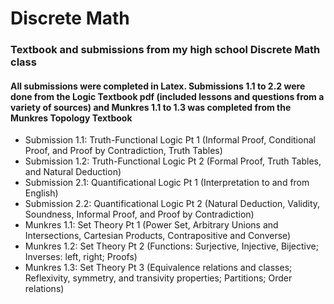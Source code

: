 # Discrete Math

### Textbook and submissions from my high school Discrete Math class

#### All submissions were completed in Latex. Submissions 1.1 to 2.2 were done from the Logic Textbook pdf (included lessons and questions from a variety of sources) and Munkres 1.1 to 1.3 was completed from the Munkres Topology Textbook

- Submission 1.1: Truth-Functional Logic Pt 1 (Informal Proof, Conditional Proof, and Proof by Contradiction, Truth Tables)
- Submission 1.2: Truth-Functional Logic Pt 2 (Formal Proof, Truth Tables, and Natural Deduction)
- Submission 2.1: Quantificational Logic Pt 1 (Interpretation to and from English)
- Submission 2.2: Quantificational Logic Pt 2 (Natural Deduction, Validity, Soundness, Informal Proof, and Proof by Contradiction)
- Munkres 1.1: Set Theory Pt 1 (Power Set, Arbitrary Unions and Intersections, Cartesian Products, Contrapositive and Converse)
- Munkres 1.2: Set Theory Pt 2 (Functions: Surjective, Injective, Bijective; Inverses: left, right; Proofs)
- Munkres 1.3: Set Theory Pt 3 (Equivalence relations and classes; Reflexivity, symmetry, and transivity properties; Partitions; Order relations)
